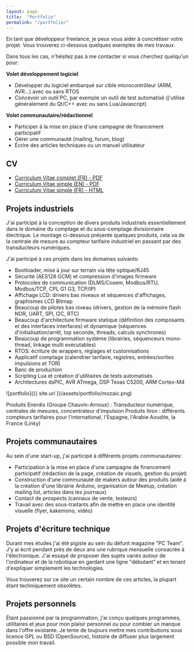```yaml
---
layout: page
title:  "Portfolio"
permalink: "/portfolio/"
---
```


En tant que développeur freelance, je peux vous aider à concrétiser votre projet. Vous trouverez ci-dessous quelques exemples
de mes travaux.

Dans tous les cas, n'hésitez pas à me contacter si vous cherchez quelqu'un pour:

**Volet développement logiciel**
  * Développer du logiciel embarqué sur cible microcontrôleur (ARM, AVR...) avec ou sans RTOS
  * Concevoir un outil PC, par exemple un outil de test automatisé (j'utilise généralement du Qt/C++ avec ou sans Lua/Javascript)

**Volet communautaire/rédactionnel**
  * Participer à la mise en place d'une campagne de financement participatif
  * Gérer une communauté (mailing, forum, blog)
  * Écrire des articles techniques ou un manuel utilisateur

## CV

  * [Curriculum Vitae complet (FR) - PDF](http://rabine.fr/cv/CV.pdf)
  * [Curriculum Vitae simple (EN) - PDF](http://rabine.fr/cv/resume.pdf)
  * [Curriculum Vitae simple (FR) - HTML](http://rabine.fr/cv)

## Projets industriels

J'ai participé à la conception de divers produits industriels essentiellement dans le domaine du comptage et du sous-comptage divisionnaire électrique.
Le montage ci-dessous présente quelques produits, cela va de la centrale de mesure au compteur tarifaire industriel en passant par des transducteurs numériques.

J'ai participé à ces projets dans les domaines suivants:

  * Bootloader, mise à jour sur terrain via tête optique/RJ45
  * Sécurité (AES128 GCM) et compression d'images firmware
  * Protocoles de communication (DLMS/Cosem, Modbus/RTU, Modbus/TCP, CPL G1 G3, TCP/IP)
  * Affichage LCD: drivers bas niveaux et séquences d'affichages, graphismes LCD Bitmap
  * Beaucoup de pilotes bas niveau (drivers, gestion de la mémoire flash NOR, UART, SPI, I2C, RTC)
  * Beaucoup d'architecture firmware statique (définition des composants et des interfaces interfaces) et dynamique (séquences d'initialisation/arrêt, top seconde, threads, calculs synchrones)
  * Beaucoup de programmation système (librairies, séquenceurs mono-thread, linkage multi exécutables)
  * RTOS: écriture de wrappers, réglages et customisations
  * Applicatif comptage (calendrier tarifaire, registres, entrées/sorties impulsions et TOR)
  * Banc de production
  * Scripting Lua et création d'utilitaires de tests automatisés
  * Architectures dsPIC, AVR ATmega, DSP Texas C5200, ARM Cortex-M4

![portfolio]({{ site.url }}/assets/portfolio/mozaic.png)

Produits Enerdis (Groupe Chauvin-Arnoux) : Transducteur numérique, centrales de mesures, concentrateur d'impulsion
Produits Itron : différents compteurs tarifaires pour l'international, l'Espagne, l'Arabie Aoudite, la France (Linky)

## Projets communautaires

Au sein d'une start-up, j'ai participé à différents projets communautaires:

  * Participation à la mise en place d'une campagne de financement participatif (rédaction de la page, création de visuels, gestion du projet)
  * Construction d'une communauté de makers autour des produits (aide à la création d'une librairie Arduino, organisation de Meetup, création mailing list, articles dans les journaux)
  * Contact de prospects (cannaux de vente, testeurs)
  * Travail avec des sous-traitants afin de mettre en place une identité visuelle (flyer, kakemono, vidéo)

## Projets d'écriture technique

Durant mes études j'ai été pigiste au sein du défunt magazine "PC Team". J'y ai écrit pendant près de deux ans une rubrique mensuelle consacrée à l'électronique. J'ai essayé de
proposer des sujets variés autour de l'ordinateur et de la robotique en gardant une ligne "débutant" et en tenant d'expliquer simplement les technologies.

Vous trouverez sur ce site un certain nombre de ces articles, la plupart étant techniquement obsolètes.

## Projets personnels

Étant passionné par la programmation, j'ai conçu quelques programmes, utilitaires et jeux pour mon plaisir personnel ou pour combler un manque dans l'offre existante. Je tente de toujours
mettre mes contributions sous licence GPL ou BSD (OpenSource), histoire de diffuser plus largement possible mon travail.
